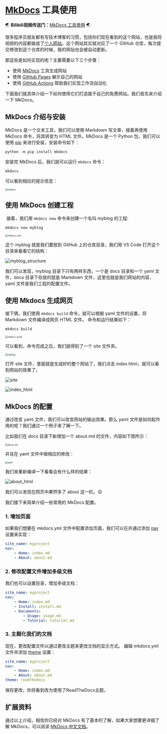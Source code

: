 # [MkDocs](https://www.mkdocs.org/) 工具使用



:earth_asia: **Bilibili视频传送门：**[MkDocs 工具使用](https://www.bilibili.com/video/BV1rq4y1y7zi?p=1) :earth_asia:



很多程序员朋友都有写技术博客的习惯，包括你们现在看到的这个网站，也是我将视频的内容都做成了[个人网站](https://www.ttlarva.com/)。这个网站其实就对应了一个 GitHub 仓库，每次提交修改到这个仓库的时候，我的网站也会被自动更新。

那这些是如何实现的呢？主要需要以下三个步骤：

- 使用 [MkDocs](https://www.mkdocs.org/) 工具生成网站
- 使用 [GitHub Pages](https://pages.github.com/) 展示自己的网站
- 使用 [GitHub Actions](https://docs.github.com/cn/actions) 帮助我们实现工作流自动化

下面我们就具体介绍一下如何使用它们打造属于自己的免费网站。我们首先来介绍一下 MkDocs。



## MkDocs 介绍与安装

MkDocs 是一个文本工具，我们可以使用 Markdown 写文章，接着再使用 MkDocs 命令，将其转变为 HTML 文件。MkDocs 是一个 Python 包，我们可以使用 [pip](https://pypi.org/project/pip/) 来进行安装，安装命令如下：

```
python -m pip install mkdocs
```

安装完 MkDocs 后，我们就可以运行 `mkdocs` 命令：

```
mkdocs
```

可以看到相应的提示信息：

<img src="image/mkdocs.jpg" alt="mkdocs" style="zoom:50%;" />



## 使用 MkDocs 创建工程

 接着，我们用 `mkdocs new` 命令来创建一个名叫 myblog 的工程:

```
mkdocs new myblog
```

<img src="image/mkdocs_new.jpg" alt="mkdocs_new" style="zoom:50%;" />

这个 myblog 就是我们要放到 GitHub 上的仓库目录，我们用 VS Code 打开这个目录来看看它的结构：

![myblog_structure](image/myblog_structure.png)

我们可以发现，myblog 目录下只有两样东西，一个是 docs 目录和一个 yaml 文件，docs 目录下存放的就是 Markdown 文件，这里也就是我们网站的内容，yaml 文件是我们工程的配置文件。



## 使用 Mkdocs 生成网页

接下俩，我们使用 `mkdocs build` 命令，就可以根据 yaml 文件的设置，将 Markdown 文件编译成网页 HTML 文件。 命令和运行结果如下：

```
mkdocs build
```

<img src="/Users/wangchenhao/oneflow/Larva/docs/github/image/mkdocs_build.jpg" alt="mkdocs_build" style="zoom:50%;" />

可以看到，命令完成之后，我们就得到了一个 site 文件夹。

<img src="image/myblog.png" alt="myblog" style="zoom:50%;" />

打开 site 文件，里面就是生成好的整个网站了，我们点击 index.html，就可以看到网站的效果了。

![site](image/site.png)

![index_html](image/index_html.png)



## MkDocs 的配置

通过改变  yaml 文件，我们可以改变网站的输出效果。那么 yaml 文件是如何起作用的呢？我们通过一个例子来了解一下。

比如我们在  docs 目录下新增加一个 about.md 的文件，内容如下图所示：

<img src="image/about_md.png" alt="about_md" style="zoom:50%;" />

并且在  yaml 文件中做相应的修改：

<img src="image/yaml.png" alt="yaml" style="zoom:50%;" />

我们来重新编译一下看看会有什么样的结果：

![about_html](image/about_html.png)

我们可以发现在网页中果然多了 about 这一栏。:astonished:

我们接下来简单介绍一些常用的 MkDocs 配置。

### 1. 增加页面

如果我们想要在 mkdocs.yml 文件中配置添加页面，我们可以在并通过添加 [nav](https://mkdocs.zimoapps.com/user-guide/configuration/#nav) 设置来实现：

```yaml
site_name: myproject
nav:
    - Home: index.md
    - About: about.md
```



### 2. 修改配置文件增加多级文档

我们也可以设置目录，增加多级文档：

```yaml
site_name: myproject
nav:
    - Home: index.md
    - Install: install.md
    - Documents:
        - Usage: usage.md
        - Tutorial: tutorial.md
```



### 3. 主题化我们的文档

现在，更改配置文件以通过更改主题来更改文档的显示方式。 编辑 mkdocs.yml 文件并添加 [theme](https://mkdocs.zimoapps.com/user-guide/configuration/#theme) 设置：

```yaml
site_name: myproject
nav:
    - Home: index.md
    - About: about.md
theme: readthedocs
```

保存更改，你将看到改为使用了ReadTheDocs主题。



## 扩展资料

通过以上介绍，相信你已经对 MkDocs 有了基本的了解，如果大家想要更详细了解 MkDocs，可以阅读 [MkDocs 中文文档](https://mkdocs.zimoapps.com/#mkdocs)。

